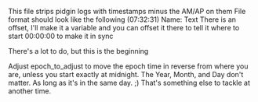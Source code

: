 This file strips pidgin logs with timestamps minus the AM/AP on them
File format should look like the following 
(07:32:31) Name: Text
There is an offset, I'll make it a variable and you can offset it there to tell it where to start 00:00:00 
to make it in sync

There's a lot to do, but this is the beginning


Adjust epoch_to_adjust to move the epoch time in reverse from where you are, unless you start exactly at midnight. 
The Year, Month, and Day don't matter. As long as it's in the same day. ;) That's something else to tackle at another time. 
